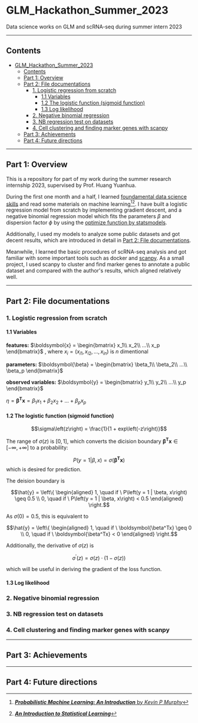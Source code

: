 # GLM_Hackathon_Summer_2023
Data science works on GLM and scRNA-seq during summer intern 2023

---

## Contents
- [GLM\_Hackathon\_Summer\_2023](#glm_hackathon_summer_2023)
  - [Contents](#contents)
  - [Part 1: Overview](#part-1-overview)
  - [Part 2: File documentations](#part-2-file-documentations)
    - [1. Logistic regression from scratch](#1-logistic-regression-from-scratch)
      - [1.1 Variables](#11-variables)
      - [1.2 The logistic function (sigmoid function)](#12-the-logistic-function-sigmoid-function)
      - [1.3 Log likelihood](#13-log-likelihood)
    - [2. Negative binomial regression](#2-negative-binomial-regression)
    - [3. NB regression test on datasets](#3-nb-regression-test-on-datasets)
    - [4. Cell clustering and finding marker genes with scanpy](#4-cell-clustering-and-finding-marker-genes-with-scanpy)
  - [Part 3: Achievements](#part-3-achievements)
  - [Part 4: Future directions](#part-4-future-directions)

---

## Part 1: Overview

This is a repository for part of my work during the summer research internship 2023, supervised by Prof. Huang Yuanhua.

During the first one month and a half, I learned [foundamental data science skills][1] and read some materials on machine learning[^1][^2]. I have built a logistic regression model from scratch by implementing gradient descent, and a negative binomial regression model which fits the parameters $\beta$ and dispersion factor $\phi$ by using the [optimize function by statsmodels][2].

Additionally, I used my models to analyze some public datasets and got decent results, which are introduced in detail in [Part 2: File documentations](#part-2-file-documentations).

Meanwhile, I learned the basic procedures of scRNA-seq analysis and got familiar with some important tools such as docker and [scanpy][3]. As a small project, I used scanpy to cluster and find marker genes to annotate a public dataset and compared with the author's results, which aligned relatively well.


[1]: https://github.com/StatBiomed/GLM-hackathon

[2]: https://docs.scipy.org/doc/scipy/reference/generated/scipy.optimize.minimize.html

[3]: https://scanpy-tutorials.readthedocs.io/en/latest/#

[^1]: [**_Probabilistic Machine Learning: An Introduction_** by *Kevin P Murphy*](https://probml.github.io/pml-book/book1.html)

[^2]: [**_An Introduction to Statistical Learning_**](https://www.statlearning.com)

---

## Part 2: File documentations


### 1. Logistic regression from scratch

#### 1.1 Variables
   
   **features:** 
    $\boldsymbol{x} = \begin{bmatrix}
    x_1\\
    x_2\\
    ...\\
    x_p 
    \end{bmatrix}$
    , where $x_i = \left(x_{i1}, x_{i2}, ..., x_{in}\right)$ is *n* dimentional

   **parameters:**
   $\boldsymbol{\beta} = \begin{bmatrix}
    \beta_1\\
    \beta_2\\
    ...\\
    \beta_p 
    \end{bmatrix}$

   **observed variables:**
   $\boldsymbol{y} = \begin{bmatrix}
    y_1\\
    y_2\\
    ...\\
    y_p 
    \end{bmatrix}$

   $\eta = \boldsymbol{\beta^Tx} = \beta_1x_1 + \beta_2x_2 + ... + \beta_px_p$

#### 1.2 The logistic function (sigmoid function)

   $$\sigma\left(z\right) = \frac{1}{1 + exp\left(-z\right)}$$

  The range of $\sigma\left(z\right)$ is $\left[0, 1\right]$, which converts the dicision boundary $\boldsymbol{\beta^Tx} \in \left[-\infty, +\infty\right]$ to a probability:

  $$P\left(y = 1 | \beta, x\right) = \sigma\left(\boldsymbol{\beta^Tx}\right)$$
  which is desired for prediction.

  The deision boundary is
  
  $$\hat{y} = \left\{
    \begin{aligned}
    1, \quad if \ P\left(y = 1 | \beta, x\right) \geq 0.5 \\
    0, \quad if \ P\left(y = 1 | \beta, x\right) < 0.5
    \end{aligned}
  \right.$$

  As $\sigma\left(0\right) = 0.5$, this is equivalent to 

  $$\hat{y} = \left\{
    \begin{aligned}
    1, \quad if \ \boldsymbol{\beta^Tx} \geq 0 \\
    0, \quad if \ \boldsymbol{\beta^Tx} < 0
    \end{aligned}
  \right.$$

  Additionally, the derivative of $\sigma\left(z\right)$ is 

  $$\sigma^\prime\left(z\right) = \sigma\left(z\right) \cdot \left(1 - \sigma\left(z\right)\right) $$

  which will be useful in deriving the gradient of the loss function.

#### 1.3 Log likelihood
  



### 2. Negative binomial regression

### 3. NB regression test on datasets

### 4. Cell clustering and finding marker genes with scanpy
---


## Part 3: Achievements

---

## Part 4: Future directions